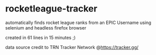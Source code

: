 # rocketleague-tracker
automatically finds rocket league ranks from an EPIC Username using selenium and headless firefox browser

created in 61 lines in 15 minutes ;)

data source credit to TRN Tracker Network @https://tracker.gg/
